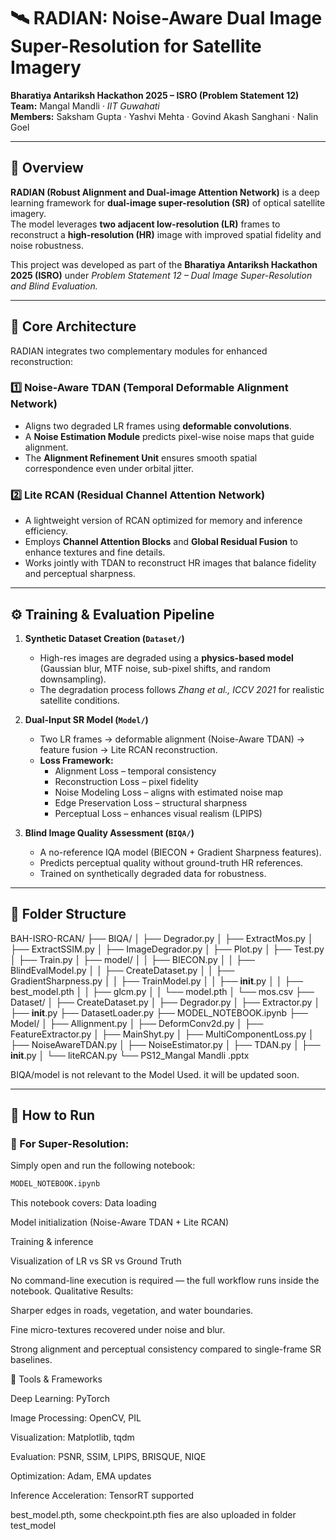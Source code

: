 # 🛰️ RADIAN: Noise-Aware Dual Image Super-Resolution for Satellite Imagery  
**Bharatiya Antariksh Hackathon 2025 – ISRO (Problem Statement 12)**  
**Team:** Mangal Mandli · *IIT Guwahati*  
**Members:** Saksham Gupta · Yashvi Mehta · Govind Akash Sanghani · Nalin Goel  

---

## 🚀 Overview

**RADIAN (Robust Alignment and Dual-image Attention Network)** is a deep learning framework for **dual-image super-resolution (SR)** of optical satellite imagery.  
The model leverages **two adjacent low-resolution (LR)** frames to reconstruct a **high-resolution (HR)** image with improved spatial fidelity and noise robustness.

This project was developed as part of the **Bharatiya Antariksh Hackathon 2025 (ISRO)** under *Problem Statement 12 – Dual Image Super-Resolution and Blind Evaluation.*

---

## 🧩 Core Architecture

RADIAN integrates two complementary modules for enhanced reconstruction:

### 1️⃣ Noise-Aware TDAN (Temporal Deformable Alignment Network)
- Aligns two degraded LR frames using **deformable convolutions**.  
- A **Noise Estimation Module** predicts pixel-wise noise maps that guide alignment.  
- The **Alignment Refinement Unit** ensures smooth spatial correspondence even under orbital jitter.

### 2️⃣ Lite RCAN (Residual Channel Attention Network)
- A lightweight version of RCAN optimized for memory and inference efficiency.  
- Employs **Channel Attention Blocks** and **Global Residual Fusion** to enhance textures and fine details.  
- Works jointly with TDAN to reconstruct HR images that balance fidelity and perceptual sharpness.

---

## ⚙️ Training & Evaluation Pipeline

1. **Synthetic Dataset Creation (`Dataset/`)**  
   - High-res images are degraded using a **physics-based model** (Gaussian blur, MTF noise, sub-pixel shifts, and random downsampling).  
   - The degradation process follows *Zhang et al., ICCV 2021* for realistic satellite conditions.

2. **Dual-Input SR Model (`Model/`)**  
   - Two LR frames → deformable alignment (Noise-Aware TDAN) → feature fusion → Lite RCAN reconstruction.  
   - **Loss Framework:**
     - Alignment Loss – temporal consistency  
     - Reconstruction Loss – pixel fidelity  
     - Noise Modeling Loss – aligns with estimated noise map  
     - Edge Preservation Loss – structural sharpness  
     - Perceptual Loss – enhances visual realism (LPIPS)

3. **Blind Image Quality Assessment (`BIQA/`)**  
   - A no-reference IQA model (BIECON + Gradient Sharpness features).  
   - Predicts perceptual quality without ground-truth HR references.  
   - Trained on synthetically degraded data for robustness.

---

## 🧠 Folder Structure
BAH-ISRO-RCAN/
├── BIQA/
│   ├── Degrador.py
│   ├── ExtractMos.py
│   ├── ExtractSSIM.py
│   ├── ImageDegrador.py
│   ├── Plot.py
│   ├── Test.py
│   ├── Train.py
│   ├── model/
│   │   ├── BIECON.py
│   │   ├── BlindEvalModel.py
│   │   ├── CreateDataset.py
│   │   ├── GradientSharpness.py
│   │   ├── TrainModel.py
│   │   ├── __init__.py
│   │   ├── best_model.pth
│   │   ├── glcm.py
│   │   └── model.pth
│   └── mos.csv
├── Dataset/
│   ├── CreateDataset.py
│   ├── Degrador.py
│   ├── Extractor.py
│   ├── __init__.py
├── DatasetLoader.py
├── MODEL_NOTEBOOK.ipynb
├── Model/
│   ├── Allignment.py
│   ├── DeformConv2d.py
│   ├── FeatureExtractor.py
│   ├── MainShyt.py
│   ├── MultiComponentLoss.py
│   ├── NoiseAwareTDAN.py
│   ├── NoiseEstimator.py
│   ├── TDAN.py
│   ├── __init__.py
│   └── liteRCAN.py
└── PS12_Mangal Mandli .pptx

BIQA/model is not relevant to the Model Used. it will be updated soon.


---

## 🧮 How to Run

### 🔹 For Super-Resolution:
Simply open and run the following notebook:

```bash
MODEL_NOTEBOOK.ipynb
```
This notebook covers:
Data loading

Model initialization (Noise-Aware TDAN + Lite RCAN)

Training & inference

Visualization of LR vs SR vs Ground Truth

No command-line execution is required — the full workflow runs inside the notebook.
Qualitative Results:

Sharper edges in roads, vegetation, and water boundaries.

Fine micro-textures recovered under noise and blur.

Strong alignment and perceptual consistency compared to single-frame SR baselines.

🧰 Tools & Frameworks

Deep Learning: PyTorch

Image Processing: OpenCV, PIL

Visualization: Matplotlib, tqdm

Evaluation: PSNR, SSIM, LPIPS, BRISQUE, NIQE

Optimization: Adam, EMA updates

Inference Acceleration: TensorRT supported

best_model.pth, some checkpoint.pth fies are also uploaded in folder test_model
